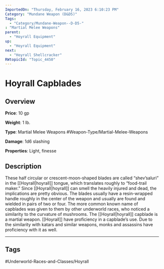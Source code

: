 ```yaml
---
ImportedOn: "Thursday, February 16, 2023 6:10:23 PM"
Category: "Mundane Weapon (D&D5)"
Tags:
  - "Category/Mundane-Weapon--D-D5-"
: "Martial Melee Weapons"
parent:
  - "Hoyrall Equipment"
up:
  - "Hoyrall Equipment"
next:
  - "Hoyrall Shellcracker"
RWtopicId: "Topic_4450"
---
```

# Hoyrall Capblades
## Overview
**Price**: 10 gp

**Weight**: 1 lb.

**Type**: Martial Melee Weapons
#Weapon-Type/Martial-Melee-Weapons

**Damage**: 1d6 slashing

**Properties**: Light, finesse

## Description
These half circular or crescent-moon-shaped blades are called “shev’saluri” in the [[Hoyrall|hoyrall]] tongue, which translates roughly to “food-trail maker.” Since [[Hoyrall|hoyrall]] can smell the heavily injured and dead, the implications are pretty obvious. The blades usually have a resin-wrapped handle roughly in the center of the weapon and usually are found and wielded in pairs of two or four. The more common known name of capblades was given to them by other underworld races, who noticed a similarity to the curvature of mushrooms. The [[Hoyrall|hoyrall]] capblade is a martial weapon. [[Hoyrall]] have proficiency in a capblade’s use. Due to the similarity with katars and similar weapons, monks and assassins have proficiency with it as well.


---
## Tags
#Underworld-Races-and-Classes/Hoyrall

